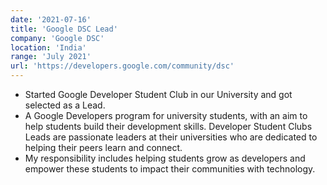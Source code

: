 ```yaml
---
date: '2021-07-16'
title: 'Google DSC Lead'
company: 'Google DSC'
location: 'India'
range: 'July 2021'
url: 'https://developers.google.com/community/dsc'
---
```


- Started Google Developer Student Club in our University and got selected as a Lead.
- A Google Developers program for university students, with an aim to help students build their development skills. Developer Student Clubs Leads are passionate leaders at their universities who are dedicated to helping their peers learn and connect.
- My responsibility includes helping students grow as developers and empower these students to impact their communities with technology.

